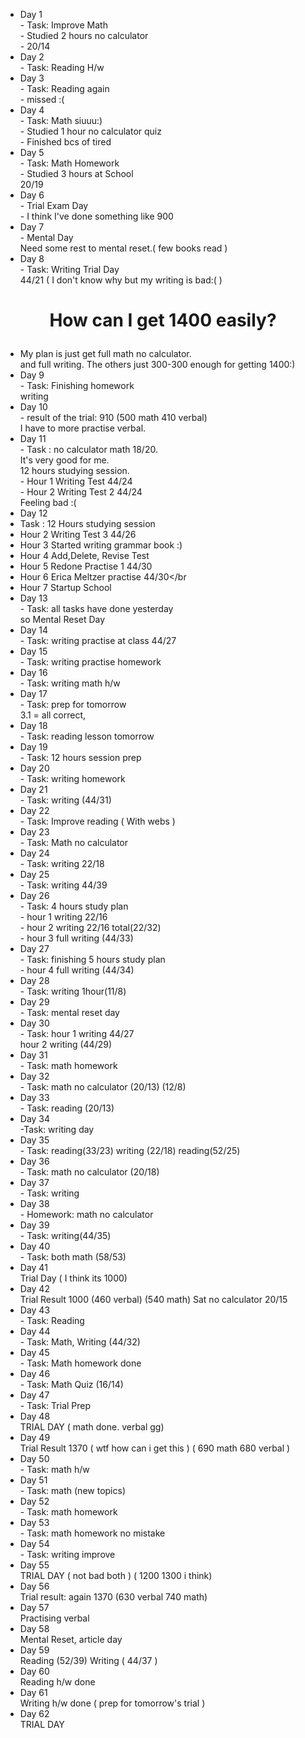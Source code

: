 - Day 1 </br> - Task: Improve Math </br> - Studied 2 hours no calculator </br> - 20/14
- Day 2 </br> - Task: Reading H/w </br>
- Day 3 </br> - Task: Reading again</br> - missed :(
- Day 4 </br> - Task: Math siuuu:)</br> - Studied 1 hour no calculator quiz</br>- Finished bcs of tired
- Day 5 </br> - Task: Math Homework</br> - Studied 3 hours at School </br> 20/19
- Day 6 </br> - Trial Exam Day </br> - I think I've done something like 900
- Day 7 </br> - Mental Day </br> Need some rest to mental reset.( few books read )
- Day 8 </br> - Task: Writing Trial Day</br> 44/21 ( I don't know why but my writing is bad:( )
# <p align="center">How can I get 1400 easily?</p>
- My plan is just get full math no calculator.</br>
and full writing. The others just 300-300 enough for getting 1400:)
- Day 9 </br> - Task: Finishing homework </br> writing 
- Day 10 </br> - result of the trial: 910 (500 math 410 verbal)</br> I have to more practise verbal.
- Day 11 </br> - Task : no calculator math 18/20. </br> It's very good for me.</br> 12 hours studying session.</br> - Hour 1 Writing Test 44/24 </br> - Hour 2 Writing Test 2 44/24</br> Feeling bad :(
- Day 12 </br>
- Task : 12 Hours studying session</br>
- Hour 2 Writing Test 3 44/26</br>
- Hour 3 Started writing grammar book :)</br>
- Hour 4 Add,Delete, Revise Test</br>
- Hour 5 Redone Practise 1 44/30</br>
- Hour 6 Erica Meltzer practise 44/30</br
- Hour 7 Startup School</br>
- Day 13 </br> - Task: all tasks have done yesterday</br> so Mental Reset Day
- Day 14 </br> - Task: writing practise at class 44/27</br>
- Day 15 </br> - Task: writing practise homework
- Day 16 </br> - Task: writing math h/w</br>
- Day 17 </br> - Task: prep for tomorrow </br> 3.1 = all correct, 
- Day 18 </br> - Task: reading lesson tomorrow
- Day 19 </br> - Task: 12 hours session prep
- Day 20 </br> - Task: writing homework
- Day 21 </br> - Task: writing (44/31)
- Day 22 </br> - Task: Improve reading ( With webs )
- Day 23 </br> - Task: Math no calculator 
- Day 24 </br> - Task: writing 22/18
- Day 25 </br> - Task: writing 44/39
- Day 26 </br> - Task: 4 hours study plan
</br>- hour 1 writing 22/16
</br>- hour 2 writing 22/16 total(22/32)
</br>- hour 3 full writing (44/33)
- Day 27 </br> - Task: finishing 5 hours study plan 
</br>- hour 4 full writing (44/34)
- Day 28 </br> - Task: writing 1hour(11/8)
- Day 29 </br> - Task: mental reset day
- Day 30 </br> - Task: hour 1 writing 44/27 </br> hour 2 writing (44/29)
- Day 31 </br> - Task: math homework
- Day 32 </br> - Task: math no calculator (20/13) (12/8)
- Day 33 </br> - Task: reading (20/13)
- Day 34</br> -Task: writing day
- Day 35 </br> - Task: reading(33/23) writing (22/18) reading(52/25)
- Day 36 </br> - Task: math no calculator (20/18)
- Day 37 </br> - Task: writing
- Day 38 </br> - Homework: math no calculator
- Day 39 </br> - Task: writing(44/35)
- Day 40 </br> - Task: both math (58/53)
- Day 41 </br> Trial Day ( I think its 1000)
- Day 42 </br> Trial Result 1000 (460 verbal) (540 math) Sat no calculator 20/15
- Day 43 </br> - Task: Reading
- Day 44 </br> - Task: Math, Writing (44/32)
- Day 45 </br> - Task: Math homework done
- Day 46 </br> - Task: Math Quiz (16/14)
- Day 47 </br> - Task: Trial Prep
- Day 48 </br> TRIAL DAY ( math done. verbal gg)
- Day 49 </br> Trial Result 1370 ( wtf how can i get this ) ( 690 math 680 verbal )
- Day 50 </br> - Task: math h/w
- Day 51 </br> - Task: math (new topics)
- Day 52 </br> - Task: math homework
- Day 53 </br> - Task: math homework no mistake
- Day 54 </br> - Task: writing improve
- Day 55 </br> TRIAL DAY ( not bad both ) ( 1200 1300 i think)
- Day 56 </br> Trial result: again 1370 (630 verbal 740 math)
- Day 57 </br> Practising verbal
- Day 58 </br> Mental Reset, article day
- Day 59 </br> Reading (52/39) Writing ( 44/37 )
- Day 60 </br> Reading h/w done
- Day 61 </br> Writing h/w done ( prep for tomorrow's trial )
- Day 62 </br> TRIAL DAY
